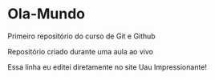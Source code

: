 # Ola-Mundo
 Primeiro repositório do curso de Git e  Github

 Repositório criado durante uma aula ao vivo
 
 Essa linha eu editei diretamente no site Uau Impressionante! 
